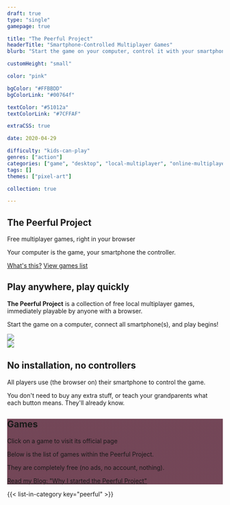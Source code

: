 ```yaml
---
draft: true
type: "single"
gamepage: true

title: "The Peerful Project"
headerTitle: "Smartphone-Controlled Multiplayer Games"
blurb: "Start the game on your computer, control it with your smartphone. Easy local multiplayer for groups small and large."

customHeight: "small"

color: "pink"

bgColor: "#FFBBDD"
bgColorLink: "#00764f"

textColor: "#51012a"
textColorLink: "#7CFFAF"

extraCSS: true

date: 2020-04-29

difficulty: "kids-can-play"
genres: ["action"]
categories: ["game", "desktop", "local-multiplayer", "online-multiplayer", "smartphone-controlled"]
tags: []
themes: ["pixel-art"]

collection: true

---
```


<section class="hero-image">
	<div class="hero-text">
		<h1>The Peerful Project</h1>
		<p class="hero-tagline">Free multiplayer games, right in your browser</p>
		<p>Your computer is the game, your smartphone the controller.</p>
		<a class="pageLink" href="#explanation">What's this?</a> <a class="pageLink" href="#gamelist">View games list</a>
	</div>
</section>	

<section>
	<a name="explanation" class="pageAnchor"></a>
	<div class="two-sided-container">
		<div class="left-side">
			<h2>Play anywhere, play quickly</h2>
			<p><strong>The Peerful Project</strong> is a collection of free local multiplayer games, immediately playable by anyone with a browser.</p>
			<p>Start the game on a computer, connect all smartphone(s), and play begins!</p>
		</div>
		<div class="right-side image-side">
			<img src="webp/peerfulProject.webp" />
		</div>
	</div>
</section>

<section>
	<div class="two-sided-container">
		<div class="left-side image-side">
			<img src="webp/peerfulProject-largerFavicon.webp" />
		</div>
		<div class="right-side">
			<h2>No installation, no controllers</h2>
			<p>All players use (the browser on) their smartphone to control the game.</p>
			<p>You don't need to buy any extra stuff, or teach your grandparents what each button means. They'll already know.</p>
		</div>
	</div>
</section>

<section class="hero-image" style="background-position: center top; background-image: linear-gradient(rgba(69, 9, 32, 0.75), rgba(69, 9, 32, 0.75)), url(webp/peerfulProject-headerGames.webp);">
	<div class="center-text">
		<a name="gamelist" class="pageAnchor"></a>
		<h1>Games</h1>
		<p class="hero-tagline">Click on a game to visit its official page</p>
		<p>Below is the list of games within the Peerful Project.</p>
		<p>They are completely free (no ads, no account, nothing).</p> 
		<a class="pageLink" href="/blog/videogames/the-peerful-project/why-i-created-the-peerful-project">Read my Blog: "Why I started the Peerful Project"</a>
	</div>
</section>	

{{< list-in-category key="peerful" >}}

		